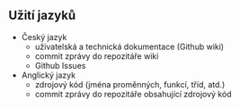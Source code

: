 ## Užití jazyků

- Český jazyk
  - uživatelská a technická dokumentace (Github wiki)
  - commit zprávy do repozitáře wiki
  - Github Issues
- Anglický jazyk
  - zdrojový kód (jména proměnných, funkcí, tříd, atd.)
  - commit zprávy do repozitáře obsahující zdrojový kód
